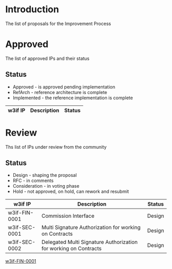 # Introduction
The list of proposals for the Improvement Process

# Approved
The list of approved IPs and their status

## Status
- Approved - is approved pending implementation
- RefArch - reference architecture is complete
- Implemented - the reference implementation is complete


| w3if IP | Description | Status |
| ------- | ----------- | ------ |


# Review
Ths list of IPs under review from the community

## Status
- Design - shaping the proposal
- RFC - in comments
- Consideration - in voting phase
- Hold - not approved, on hold, can rework and resubmit

| w3if IP | Description | Status |
| ------- | ----------- | ------ |
| w3if-FIN-0001 | Commission Interface | Design |
| w3if-SEC-0001 | Multi Signature Authorization for working on Contracts | Design |
| w3if-SEC-0002 | Delegated Multi Signature Authorization for working on Contracts | Design |


[w3if-FIN-0001](./FIN/w3if-FIN-0001.md)